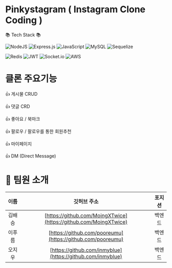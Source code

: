 # Pinkystagram ( Instagram Clone Coding )

📚 Tech Stack 📚

![NodeJS](https://img.shields.io/badge/node.js-6DA55F?style=for-the-badge&logo=node.js&logoColor=white)
![Express.js](https://img.shields.io/badge/express.js-%23404d59.svg?style=for-the-badge&logo=express&logoColor=%2361DAFB)
![JavaScript](https://img.shields.io/badge/javascript-%23323330.svg?style=for-the-badge&logo=javascript&logoColor=%23F7DF1E)
![MySQL](https://img.shields.io/badge/mysql-%2300f.svg?style=for-the-badge&logo=mysql&logoColor=white)
![Sequelize](https://img.shields.io/badge/Sequelize-52B0E7?style=for-the-badge&logo=Sequelize&logoColor=white)

![Redis](https://img.shields.io/badge/redis-%23DD0031.svg?style=for-the-badge&logo=redis&logoColor=white)
![JWT](https://img.shields.io/badge/JWT-black?style=for-the-badge&logo=JSON%20web%20tokens)
![Socket.io](https://img.shields.io/badge/Socket.io-black?style=for-the-badge&logo=socket.io&badgeColor=010101)
![AWS](https://img.shields.io/badge/AWS-%23FF9900.svg?style=for-the-badge&logo=amazon-aws&logoColor=white)


# 클론 주요기능

👍 게시물 CRUD

👍 댓글 CRD

👍 좋아요 / 북마크

👍 팔로우 / 팔로우를 통한 회원추천

👍 마이페이지

👍 DM (Direct Message)

# 🙋 팀원 소개

|   이름   |                        깃허브 주소                                  | 포지션 | 
| :------: | :----------------------------------------------------------------: | :----: |
|  김배승  |   [https://github.com/MoingXTwice](https://github.com/MoingXTwice) | 백엔드 |
|  이푸름  |     [https://github.com/pooreumu](https://github.com/pooreumu)     | 백엔드 |
|  오지우  | [https://github.com/inmyblue](https://github.com/inmyblue)         | 백엔드 |


